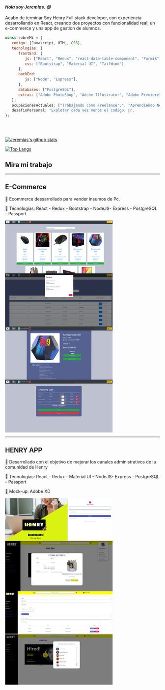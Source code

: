 <h4><em>Hola soy Jeremias. 😊</br></em></h4>
<p>Acabo de terminar Soy Henry Full stack developer, con experiencia desarrollando en React,
   creando dos proyectos con funcionalidad real, un e-commerce y una app de gestion de alumnos.
</p>

```javascript
const sobreMi = {
   codigo: [Javascript, HTML, CSS],
   tecnologias: {
      frontEnd: {
         js: ["React", "Redux", "react-data-table-component", "Formik"],
         css: ["Bootstrap", "Material UI", "TailWind"]
      },
      backEnd:
         js: ["Node", "Express"],
      },
      databases: ["PostgreSQL"],
      extras: ["Adobe PhotoShop", "Adobe Illustrator", "Adobe Premiere"]
   },
   ocupacionesActuales: ["Trabajando como Freelancer.", "Aprendiendo Nextjs y atomic design"],
   desafioPersonal: "Explotar cada vez menos el codigo. 🤣",
};
```
</br></br>

[![Jeremias's github stats](https://github-readme-stats.vercel.app/api?username=jeremiaskoch&hide=stars,issues&show_icons=true&theme=dark)](https://github.com/jeremiaskoch/github-readmestats) 

[![Top Langs](https://github-readme-stats.vercel.app/api/top-langs/?username=jeremiaskoch&layout=compact)](https://github.com/jeremiaskoch/github-readme-stats)



## Mira mi trabajo 
____________________
## E-Commerce

📌 Ecommerce dessarrollado para vender insumos de Pc.

🚀 Tecnologias: 
React - Redux - Bootstrap - NodeJS- Express - PostgreSQL - Passport

<img align="left"  width= "350px" src='001.png' />
<img align="center" width= "350px" src='002.png' />
<img align="left" width= "350px" src='003.png' />
<img align="center"width= "350px" src='004.png' />

____________

## HENRY APP 

📌 Desarrollado con el objetivo de mejorar los canales administrativos de la comunidad de Henry

🚀 Tecnologias: 
React - Redux - Material UI - NodeJS- Express - PostgreSQL - Passport 

🎨 Mock-up: Adobe XD

<img align="left" width= "350px" src='login.png' />
<img align="center" width= "350px" src='editarperfil.png' />
<img align="left" width= "350px" src='herramientas.png' />
<img align="center" width= "350px" src='alumnos.png' />


